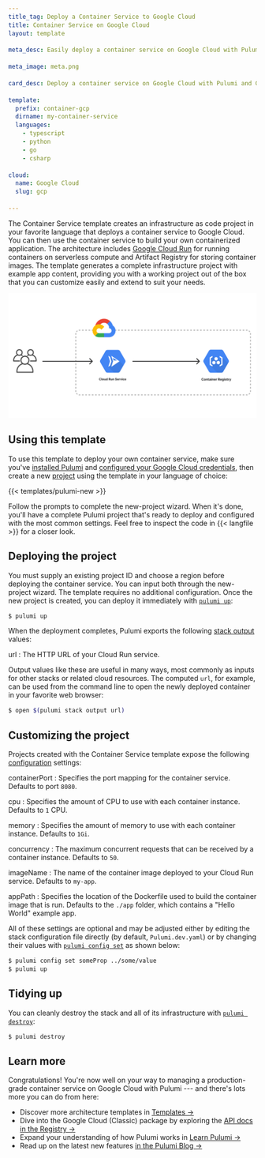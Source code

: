 ```yaml
---
title_tag: Deploy a Container Service to Google Cloud
title: Container Service on Google Cloud
layout: template

meta_desc: Easily deploy a container service on Google Cloud with Pulumi and Google Cloud Run using this template.

meta_image: meta.png

card_desc: Deploy a container service on Google Cloud with Pulumi and Google Cloud Run.

template:
  prefix: container-gcp
  dirname: my-container-service
  languages:
    - typescript
    - python
    - go
    - csharp

cloud:
  name: Google Cloud
  slug: gcp

---
```


The Container Service template creates an infrastructure as code project in your favorite language that deploys a container service to Google Cloud. You can then use the container service to build your own containerized application. The architecture includes [Google Cloud Run](/registry/packages/gcp/api-docs/cloudrun) for running containers on serverless compute and Artifact Registry for storing container images. The template generates a complete infrastructure project with example app content, providing you with a working project out of the box that you can customize easily and extend to suit your needs.

![An architecture diagram of the Pulumi Google Cloud Container Service template](./architecture.png)

## Using this template

To use this template to deploy your own container service, make sure you've [installed Pulumi](/docs/get-started/install) and [configured your Google Cloud credentials](/registry/packages/gcp/installation-configuration#credentials), then create a new [project](/docs/concepts/project) using the template in your language of choice:

{{< templates/pulumi-new >}}

Follow the prompts to complete the new-project wizard. When it's done, you'll have a complete Pulumi project that's ready to deploy and configured with the most common settings. Feel free to inspect the code in {{< langfile >}} for a closer look.

## Deploying the project

You must supply an existing project ID and choose a region before deploying the container service. You can input both through the new-project wizard. The template requires no additional configuration. Once the new project is created, you can deploy it immediately with [`pulumi up`](/docs/reference/cli/pulumi_up):

```bash
$ pulumi up
```

When the deployment completes, Pulumi exports the following [stack output](/docs/concepts/stack#outputs) values:

url
: The HTTP URL of your Cloud Run service.

Output values like these are useful in many ways, most commonly as inputs for other stacks or related cloud resources. The computed `url`, for example, can be used from the command line to open the newly deployed container in your favorite web browser:

```bash
$ open $(pulumi stack output url)
```

## Customizing the project

Projects created with the Container Service template expose the following [configuration](/docs/concepts/config) settings:

containerPort
: Specifies the port mapping for the container service. Defaults to port `8080`.

cpu
: Specifies the amount of CPU to use with each container instance. Defaults to `1` CPU.

memory
: Specifies the amount of memory to use with each container instance. Defaults to `1Gi`.

concurrency
: The maximum concurrent requests that can be received by a container instance. Defaults to `50`.

imageName
: The name of the container image deployed to your Cloud Run service. Defaults to `my-app`.

appPath
: Specifies the location of the Dockerfile used to build the container image that is run. Defaults to the `./app` folder, which contains a "Hello World" example app.

All of these settings are optional and may be adjusted either by editing the stack configuration file directly (by default, `Pulumi.dev.yaml`) or by changing their values with [`pulumi config set`](/docs/reference/cli/pulumi_config_set) as shown below:

```bash
$ pulumi config set someProp ../some/value
$ pulumi up
```

## Tidying up

You can cleanly destroy the stack and all of its infrastructure with [`pulumi destroy`](/docs/reference/cli/pulumi_destroy):

```bash
$ pulumi destroy
```

## Learn more

Congratulations! You're now well on your way to managing a production-grade container service on Google Cloud with Pulumi --- and there's lots more you can do from here:

* Discover more architecture templates in [Templates &rarr;](/templates)
* Dive into the Google Cloud (Classic) package by exploring the [API docs in the Registry &rarr;](/registry/packages/gcp)
* Expand your understanding of how Pulumi works in [Learn Pulumi &rarr;](/learn)
* Read up on the latest new features [in the Pulumi Blog &rarr;](/blog/tag/containers)
